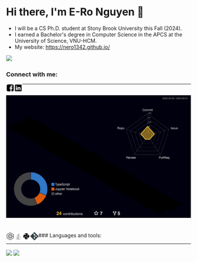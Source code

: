 # Hi there, I'm E-Ro Nguyen 👋
- I will be a CS Ph.D. student at Stony Brook University this Fall (2024). 
- I earned a Bachelor's degree in Computer Science in the APCS at the University of Science, VNU-HCM.
- My website: https://nero1342.github.io/

  
![](https://komarev.com/ghpvc/?username=nero1342&color=orange&style=flat-square)

### Connect with me:
[<img align="left" alt="Facebook" width="22px" src="/icon/facebook.svg"/>][facebook]
[<img align="left" alt="LinkedIn" width="22px" src="/icon/linkedin.svg"/>][linkedin] 

---
![](./profile-3d-contrib/profile-night-rainbow.svg)
---

<br />
### Languages and tools:
<img align="left" alt="C++" width="22px" src="/icon/c++.svg"/>
<img align="left" alt="Java" width="22px" src="/icon/java.svg"/>
<img align="left" alt="Python" width="22px" src="/icon/python.svg"/>
<img align="left" alt="git" width="22px" src="/icon/git.svg"/>
<br />

---

[<img align="center" src="https://github-readme-stats.vercel.app/api?username=nero1342&count_private=true&show_icon=true&theme=vue-dark"/>][my_github]
[<img align="center" src="https://github-readme-stats.vercel.app/api/top-langs/?username=nero1342&langs_count=8&layout=compact&count_private=true&theme=vue-dark"/>][my_github]


<!--
**nero1342/nero1342** is a ✨ _special_ ✨ repository because its `README.md` (this file) appears on your GitHub profile.

Here are some ideas to get you started:

- 🔭 I’m currently working on ...
- 🌱 I’m currently learning ...
- 👯 I’m looking to collaborate on ...
- 🤔 I’m looking for help with ...
- 💬 Ask me about ...
- 📫 How to reach me: ...
- 😄 Pronouns: ...
- ⚡ Fun fact: ...
-->

[facebook]:https://www.facebook.com/nicky.rio/
[linkedin]:https://www.linkedin.com/in/nero1342/
[my_github]:https://github.com/nero1342
